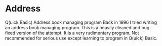 # Address
Q(uick Basic) Address book managing program
Back in 1996 I tried writing an address book managing program. This is a heavily cleaned and bug-fixed version of the attempt. It is a very rudimentary program. Not recommended for serious use except learning to program in Q(uick) Basic.
